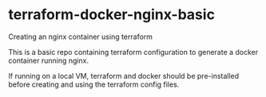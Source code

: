# terraform-docker-nginx-basic
Creating an nginx container using terraform


This is a basic repo containing terraform configuration to generate a docker container running nginx.

If running on a local VM, terraform and docker should be pre-installed before creating and using the terraform config files.
